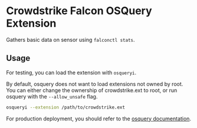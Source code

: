 # Crowdstrike Falcon OSQuery Extension

Gathers basic data on sensor using `falconctl stats`.

## Usage
For testing, you can load the extension with `osqueryi`.

By default, osquery does not want to load extensions not owned by root. You can either change the ownership of crowdstrike.ext to root, or run osquery with the `--allow_unsafe` flag.

```bash
osqueryi --extension /path/to/crowdstrike.ext
```

For production deployment, you should refer to the [osquery documentation](https://osquery.readthedocs.io/en/stable/deployment/extensions/).
